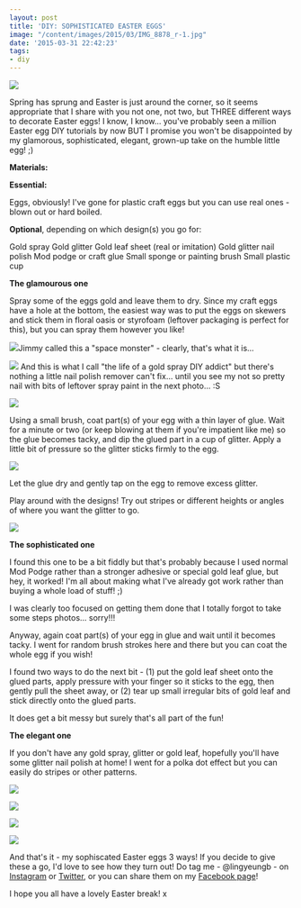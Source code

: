 ```yaml
---
layout: post
title: 'DIY: SOPHISTICATED EASTER EGGS'
image: "/content/images/2015/03/IMG_8878_r-1.jpg"
date: '2015-03-31 22:42:23'
tags:
- diy
---
```


![](/content/images/2015/03/IMG_8878_r.jpg)

Spring has sprung and Easter is just around the corner, so it seems appropriate that I share with you not one, not two, but THREE different ways to decorate Easter eggs! I know, I know... you've probably seen a million Easter egg DIY tutorials by now BUT I promise you won't be disappointed by my glamorous, sophisticated, elegant, grown-up take on the humble little egg! ;)
 
**Materials:**
 
**Essential:**

Eggs, obviously! I've gone for plastic craft eggs but you can use real ones - blown out or hard boiled.
 
**Optional**, depending on which design(s) you go for:

Gold spray
Gold glitter
Gold leaf sheet (real or imitation)
Gold glitter nail polish
Mod podge or craft glue
Small sponge or painting brush
Small plastic cup
 
**The glamourous one**
 
Spray some of the eggs gold and leave them to dry. Since my craft eggs have a hole at the bottom, the easiest way was to put the eggs on skewers and stick them in floral oasis or styrofoam (leftover packaging is perfect for this), but you can spray them however you like!


![](/content/images/2015/03/IMG_8866_r.jpg)Jimmy called this a "space monster" - clearly, that's what it is...

![](/content/images/2015/03/IMG_8789.JPG) 
And this is what I call "the life of a gold spray DIY addict" but there's nothing a little nail polish remover can't fix... until you see my not so pretty nail with bits of leftover spray paint in the next photo... :S

![](/content/images/2015/03/IMG_8868_r.jpg)
 
Using a small brush, coat part(s) of your egg with a thin layer of glue. Wait for a minute or two (or keep blowing at them if you're impatient like me) so the glue becomes tacky, and dip the glued part in a cup of glitter. Apply a little bit of pressure so the glitter sticks firmly to the egg.

![](/content/images/2015/03/IMG_8867_r.jpg)
 
Let the glue dry and gently tap on the egg to remove excess glitter.
 
Play around with the designs! Try out stripes or different heights or angles of where you want the glitter to go.

![](/content/images/2015/03/_MG_0508.JPG)
 
 
**The sophisticated one**

I found this one to be a bit fiddly but that's probably because I used normal Mod Podge rather than a stronger adhesive or special gold leaf glue, but hey, it worked! I'm all about making what I've already got work rather than buying a whole load of stuff! ;)

I was clearly too focused on getting them done that I totally forgot to take some steps photos... sorry!!!
 
Anyway, again coat part(s) of your egg in glue and wait until it becomes tacky. I went for random brush strokes here and there but you can coat the whole egg if you wish!
 
I found two ways to do the next bit - (1) put the gold leaf sheet onto the glued parts, apply pressure with your finger so it sticks to the egg, then gently pull the sheet away, or (2) tear up small irregular bits of gold leaf and stick directly onto the glued parts.
 
It does get a bit messy but surely that's all part of the fun!
 
 
**The elegant one**
 
If you don't have any gold spray, glitter or gold leaf, hopefully you'll have some glitter nail polish at home! I went for a polka dot effect but you can easily do stripes or other patterns.

![](/content/images/2015/03/IMG_8853-1.JPG)

![](/content/images/2015/03/IMG_8870_r.jpg)

![](/content/images/2015/03/IMG_8879_r.jpg)

![](/content/images/2015/03/IMG_8880_r.jpg)



And that's it - my sophiscated Easter eggs 3 ways! If you decide to give these a go, I'd love to see how they turn out! Do tag me - @lingyeungb - on <a href="https://instagram.com/lingyeungb/" target="_blank">Instagram</a> or <a href="https://twitter.com/lingyeungb" target="_blank">Twitter</a>, or you can share them on my <a href="https://www.facebook.com/lingyeungb" target="_blank">Facebook page</a>!
 
I hope you all have a lovely Easter break! x